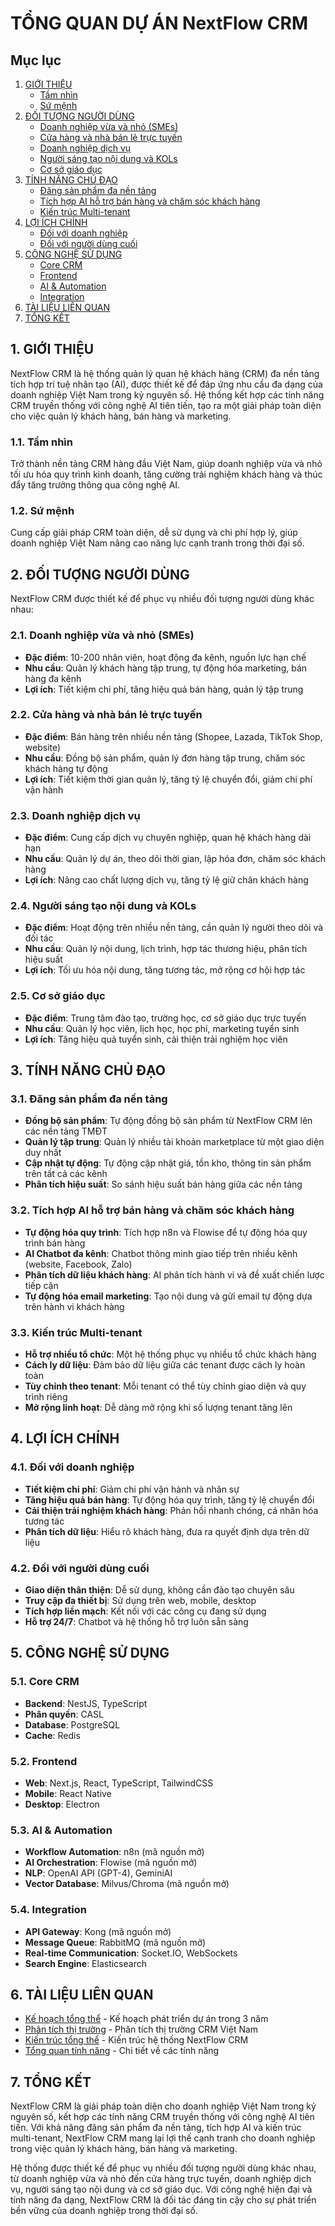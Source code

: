 # TỔNG QUAN DỰ ÁN NextFlow CRM

## Mục lục

1. [GIỚI THIỆU](#1-giới-thiệu)
   - [Tầm nhìn](#11-tầm-nhìn)
   - [Sứ mệnh](#12-sứ-mệnh)
2. [ĐỐI TƯỢNG NGƯỜI DÙNG](#2-đối-tượng-người-dùng)
   - [Doanh nghiệp vừa và nhỏ (SMEs)](#21-doanh-nghiệp-vừa-và-nhỏ-smes)
   - [Cửa hàng và nhà bán lẻ trực tuyến](#22-cửa-hàng-và-nhà-bán-lẻ-trực-tuyến)
   - [Doanh nghiệp dịch vụ](#23-doanh-nghiệp-dịch-vụ)
   - [Người sáng tạo nội dung và KOLs](#24-người-sáng-tạo-nội-dung-và-kols)
   - [Cơ sở giáo dục](#25-cơ-sở-giáo-dục)
3. [TÍNH NĂNG CHỦ ĐẠO](#3-tính-năng-chủ-đạo)
   - [Đăng sản phẩm đa nền tảng](#31-đăng-sản-phẩm-đa-nền-tảng)
   - [Tích hợp AI hỗ trợ bán hàng và chăm sóc khách hàng](#32-tích-hợp-ai-hỗ-trợ-bán-hàng-và-chăm-sóc-khách-hàng)
   - [Kiến trúc Multi-tenant](#33-kiến-trúc-multi-tenant)
4. [LỢI ÍCH CHÍNH](#4-lợi-ích-chính)
   - [Đối với doanh nghiệp](#41-đối-với-doanh-nghiệp)
   - [Đối với người dùng cuối](#42-đối-với-người-dùng-cuối)
5. [CÔNG NGHỆ SỬ DỤNG](#5-công-nghệ-sử-dụng)
   - [Core CRM](#51-core-crm)
   - [Frontend](#52-frontend)
   - [AI & Automation](#53-ai--automation)
   - [Integration](#54-integration)
6. [TÀI LIỆU LIÊN QUAN](#6-tài-liệu-liên-quan)
7. [TỔNG KẾT](#7-tổng-kết)

## 1. GIỚI THIỆU

NextFlow CRM là hệ thống quản lý quan hệ khách hàng (CRM) đa nền tảng tích hợp trí tuệ nhân tạo (AI), được thiết kế để đáp ứng nhu cầu đa dạng của doanh nghiệp Việt Nam trong kỷ nguyên số. Hệ thống kết hợp các tính năng CRM truyền thống với công nghệ AI tiên tiến, tạo ra một giải pháp toàn diện cho việc quản lý khách hàng, bán hàng và marketing.

### 1.1. Tầm nhìn

Trở thành nền tảng CRM hàng đầu Việt Nam, giúp doanh nghiệp vừa và nhỏ tối ưu hóa quy trình kinh doanh, tăng cường trải nghiệm khách hàng và thúc đẩy tăng trưởng thông qua công nghệ AI.

### 1.2. Sứ mệnh

Cung cấp giải pháp CRM toàn diện, dễ sử dụng và chi phí hợp lý, giúp doanh nghiệp Việt Nam nâng cao năng lực cạnh tranh trong thời đại số.

## 2. ĐỐI TƯỢNG NGƯỜI DÙNG

NextFlow CRM được thiết kế để phục vụ nhiều đối tượng người dùng khác nhau:

### 2.1. Doanh nghiệp vừa và nhỏ (SMEs)

- **Đặc điểm**: 10-200 nhân viên, hoạt động đa kênh, nguồn lực hạn chế
- **Nhu cầu**: Quản lý khách hàng tập trung, tự động hóa marketing, bán hàng đa kênh
- **Lợi ích**: Tiết kiệm chi phí, tăng hiệu quả bán hàng, quản lý tập trung

### 2.2. Cửa hàng và nhà bán lẻ trực tuyến

- **Đặc điểm**: Bán hàng trên nhiều nền tảng (Shopee, Lazada, TikTok Shop, website)
- **Nhu cầu**: Đồng bộ sản phẩm, quản lý đơn hàng tập trung, chăm sóc khách hàng tự động
- **Lợi ích**: Tiết kiệm thời gian quản lý, tăng tỷ lệ chuyển đổi, giảm chi phí vận hành

### 2.3. Doanh nghiệp dịch vụ

- **Đặc điểm**: Cung cấp dịch vụ chuyên nghiệp, quan hệ khách hàng dài hạn
- **Nhu cầu**: Quản lý dự án, theo dõi thời gian, lập hóa đơn, chăm sóc khách hàng
- **Lợi ích**: Nâng cao chất lượng dịch vụ, tăng tỷ lệ giữ chân khách hàng

### 2.4. Người sáng tạo nội dung và KOLs

- **Đặc điểm**: Hoạt động trên nhiều nền tảng, cần quản lý người theo dõi và đối tác
- **Nhu cầu**: Quản lý nội dung, lịch trình, hợp tác thương hiệu, phân tích hiệu suất
- **Lợi ích**: Tối ưu hóa nội dung, tăng tương tác, mở rộng cơ hội hợp tác

### 2.5. Cơ sở giáo dục

- **Đặc điểm**: Trung tâm đào tạo, trường học, cơ sở giáo dục trực tuyến
- **Nhu cầu**: Quản lý học viên, lịch học, học phí, marketing tuyển sinh
- **Lợi ích**: Tăng hiệu quả tuyển sinh, cải thiện trải nghiệm học viên

## 3. TÍNH NĂNG CHỦ ĐẠO

### 3.1. Đăng sản phẩm đa nền tảng

- **Đồng bộ sản phẩm**: Tự động đồng bộ sản phẩm từ NextFlow CRM lên các nền tảng TMĐT
- **Quản lý tập trung**: Quản lý nhiều tài khoản marketplace từ một giao diện duy nhất
- **Cập nhật tự động**: Tự động cập nhật giá, tồn kho, thông tin sản phẩm trên tất cả các kênh
- **Phân tích hiệu suất**: So sánh hiệu suất bán hàng giữa các nền tảng

### 3.2. Tích hợp AI hỗ trợ bán hàng và chăm sóc khách hàng

- **Tự động hóa quy trình**: Tích hợp n8n và Flowise để tự động hóa quy trình bán hàng
- **AI Chatbot đa kênh**: Chatbot thông minh giao tiếp trên nhiều kênh (website, Facebook, Zalo)
- **Phân tích dữ liệu khách hàng**: AI phân tích hành vi và đề xuất chiến lược tiếp cận
- **Tự động hóa email marketing**: Tạo nội dung và gửi email tự động dựa trên hành vi khách hàng

### 3.3. Kiến trúc Multi-tenant

- **Hỗ trợ nhiều tổ chức**: Một hệ thống phục vụ nhiều tổ chức khách hàng
- **Cách ly dữ liệu**: Đảm bảo dữ liệu giữa các tenant được cách ly hoàn toàn
- **Tùy chỉnh theo tenant**: Mỗi tenant có thể tùy chỉnh giao diện và quy trình riêng
- **Mở rộng linh hoạt**: Dễ dàng mở rộng khi số lượng tenant tăng lên

## 4. LỢI ÍCH CHÍNH

### 4.1. Đối với doanh nghiệp

- **Tiết kiệm chi phí**: Giảm chi phí vận hành và nhân sự
- **Tăng hiệu quả bán hàng**: Tự động hóa quy trình, tăng tỷ lệ chuyển đổi
- **Cải thiện trải nghiệm khách hàng**: Phản hồi nhanh chóng, cá nhân hóa tương tác
- **Phân tích dữ liệu**: Hiểu rõ khách hàng, đưa ra quyết định dựa trên dữ liệu

### 4.2. Đối với người dùng cuối

- **Giao diện thân thiện**: Dễ sử dụng, không cần đào tạo chuyên sâu
- **Truy cập đa thiết bị**: Sử dụng trên web, mobile, desktop
- **Tích hợp liền mạch**: Kết nối với các công cụ đang sử dụng
- **Hỗ trợ 24/7**: Chatbot và hệ thống hỗ trợ luôn sẵn sàng

## 5. CÔNG NGHỆ SỬ DỤNG

### 5.1. Core CRM

- **Backend**: NestJS, TypeScript
- **Phân quyền**: CASL
- **Database**: PostgreSQL
- **Cache**: Redis

### 5.2. Frontend

- **Web**: Next.js, React, TypeScript, TailwindCSS
- **Mobile**: React Native
- **Desktop**: Electron

### 5.3. AI & Automation

- **Workflow Automation**: n8n (mã nguồn mở)
- **AI Orchestration**: Flowise (mã nguồn mở)
- **NLP**: OpenAI API (GPT-4), GeminiAI
- **Vector Database**: Milvus/Chroma (mã nguồn mở)

### 5.4. Integration

- **API Gateway**: Kong (mã nguồn mở)
- **Message Queue**: RabbitMQ (mã nguồn mở)
- **Real-time Communication**: Socket.IO, WebSockets
- **Search Engine**: Elasticsearch

## 6. TÀI LIỆU LIÊN QUAN

- [Kế hoạch tổng thể](./ke-hoach-tong-the.md) - Kế hoạch phát triển dự án trong 3 năm
- [Phân tích thị trường](./phan-tich-thi-truong.md) - Phân tích thị trường CRM Việt Nam
- [Kiến trúc tổng thể](../02-kien-truc/kien-truc-tong-the.md) - Kiến trúc hệ thống NextFlow CRM
- [Tổng quan tính năng](../03-tinh-nang/tong-quan-tinh-nang.md) - Chi tiết về các tính năng

## 7. TỔNG KẾT

NextFlow CRM là giải pháp toàn diện cho doanh nghiệp Việt Nam trong kỷ nguyên số, kết hợp các tính năng CRM truyền thống với công nghệ AI tiên tiến. Với khả năng đăng sản phẩm đa nền tảng, tích hợp AI và kiến trúc multi-tenant, NextFlow CRM mang lại lợi thế cạnh tranh cho doanh nghiệp trong việc quản lý khách hàng, bán hàng và marketing.

Hệ thống được thiết kế để phục vụ nhiều đối tượng người dùng khác nhau, từ doanh nghiệp vừa và nhỏ đến cửa hàng trực tuyến, doanh nghiệp dịch vụ, người sáng tạo nội dung và cơ sở giáo dục. Với công nghệ hiện đại và tính năng đa dạng, NextFlow CRM là đối tác đáng tin cậy cho sự phát triển bền vững của doanh nghiệp trong thời đại số.
